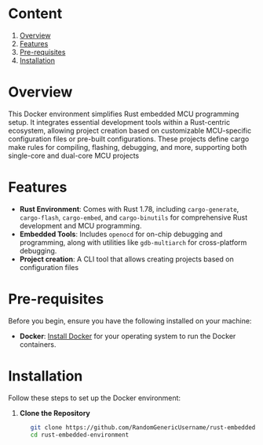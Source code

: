 # Content

1. [Overview](#overview)
2. [Features](#features)
3. [Pre-requisites](#pre-requisites)
4. [Installation](#installation)

# Overview
This Docker environment simplifies Rust embedded MCU programming setup. It integrates essential development tools within a Rust-centric ecosystem, allowing project creation based on customizable MCU-specific configuration files or pre-built configurations. These projects define cargo make rules for compiling, flashing, debugging, and more, supporting both single-core and dual-core MCU projects

# Features
- **Rust Environment**: Comes with Rust 1.78, including `cargo-generate`, `cargo-flash`, `cargo-embed`, and `cargo-binutils` for comprehensive Rust development and MCU programming.
- **Embedded Tools**: Includes `openocd` for on-chip debugging and programming, along with utilities like `gdb-multiarch` for cross-platform debugging.
- **Project creation**: A CLI tool that allows creating projects based on configuration files

# Pre-requisites
Before you begin, ensure you have the following installed on your machine:

- **Docker**: [Install Docker](https://docs.docker.com/get-docker/) for your operating system to run the Docker containers.


# Installation
Follow these steps to set up the Docker environment:
1. **Clone the Repository** 
   ```bash
      git clone https://github.com/RandomGenericUsername/rust-embedded-environment
      cd rust-embedded-environment
   ```
